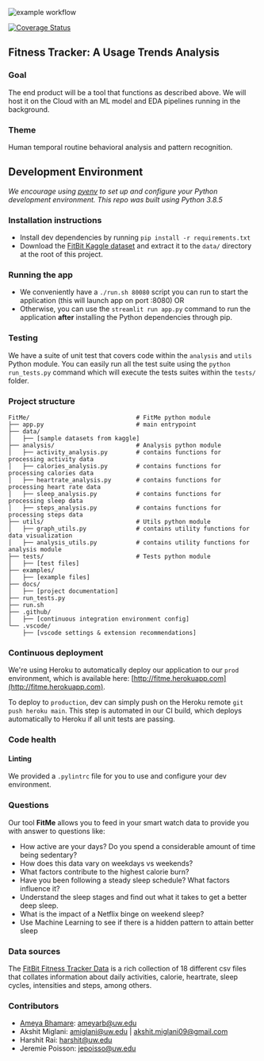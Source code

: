 ![example workflow](https://github.com/ameyabhamare/FitMe/actions/workflows/build_test.yml/badge.svg)

[![Coverage Status](https://coveralls.io/repos/github/ameyabhamare/FitMe/badge.svg)](https://coveralls.io/github/ameyabhamare/FitMe)

## Fitness Tracker: A Usage Trends Analysis
### Goal
The end product will be a tool that functions as described above. We will host it on the Cloud with an ML model and EDA pipelines running in the background. 
### Theme 
Human temporal routine behavioral analysis and pattern recognition.

## Development Environment
*We encourage using [pyenv](https://github.com/pyenv/pyenv) to set up and configure your Python development environment.*
*This repo was built using Python 3.8.5*

### Installation instructions
- Install dev dependencies by running `pip install -r requirements.txt`
- Download the [FitBit Kaggle dataset](https://www.kaggle.com/datasets/arashnic/fitbit) and extract it to the `data/` directory at the root of this project.

### Running the app
- We conveniently have a `./run.sh 80080` script you can run to start the application (this will launch app on port :8080)
OR
- Otherwise, you can use the `streamlit run app.py` command to run the application **after** installing the Python dependencies through pip.

### Testing
We have a suite of unit test that covers code within the `analysis` and `utils` Python module. You can easily run all the test suite using the `python run_tests.py` command which will execute the tests suites within the `tests/` folder. 

### Project structure
```
FitMe/                              # FitMe python module
├── app.py                          # main entrypoint
├── data/
│   ├── [sample datasets from kaggle]
├── analysis/                       # Analysis python module
│   ├── activity_analysis.py        # contains functions for processing activity data
│   ├── calories_analysis.py        # contains functions for processing calories data
│   ├── heartrate_analysis.py       # contains functions for processing heart rate data
│   ├── sleep_analysis.py           # contains functions for processing sleep data
│   ├── steps_analysis.py           # contains functions for processing steps data
├── utils/                          # Utils python module
│   ├── graph_utils.py              # contains utility functions for data visualization
│   ├── analysis_utils.py           # contains utility functions for analysis module
├── tests/                          # Tests python module
│   ├── [test files]
├── examples/
│   ├── [example files]
├── docs/
│   ├── [project documentation]
├── run_tests.py
├── run.sh
├── .github/
│   ├── [continuous integration environment config]
└── .vscode/
    ├── [vscode settings & extension recommendations]
```

### Continuous deployment
We're using Heroku to automatically deploy our application to our `prod` environment, which is available here: [http://fitme.herokuapp.com](http://fitme.herokuapp.com).

To deploy to `production`, dev can simply push on the Heroku remote `git push heroku main`. This step is automated in our CI build, which deploys automatically to Heroku if all unit tests are passing.

### Code health
#### Linting
We provided a `.pylintrc` file for you to use and configure your dev environment. 

### Questions
Our tool **FitMe** allows you to feed in your smart watch data to provide you with answer to questions like:
* How active are your days? Do you spend a considerable amount of time being sedentary?
* How does this data vary on weekdays vs weekends?
* What factors contribute to the highest calorie burn?
* Have you been following a steady sleep schedule? What factors influence it?
* Understand the sleep stages and find out what it takes to get a better deep sleep.
* What is the impact of a Netflix binge on weekend sleep?
* Use Machine Learning to see if there is a hidden pattern to attain better sleep

### Data sources
The [FitBit Fitness Tracker Data](https://www.kaggle.com/datasets/arashnic/fitbit) is a rich collection of 18 different csv files that collates information about daily activities, calorie, heartrate, sleep cycles, intensities and steps, among others.

### Contributors
* [Ameya Bhamare](https://github.com/ameyabhamare): ameyarb@uw.edu
* Akshit Miglani: amiglani@uw.edu | akshit.miglani09@gmail.com
* Harshit Rai: harshit@uw.edu
* Jeremie Poisson: jepoisso@uw.edu
